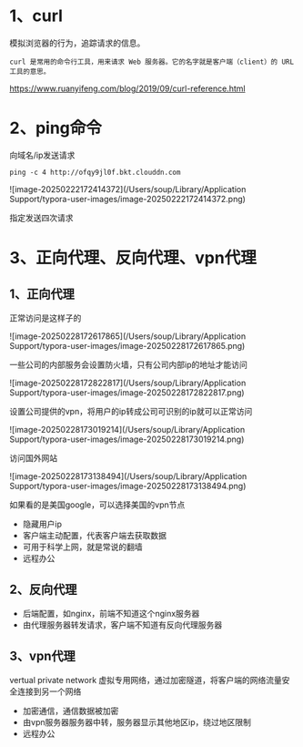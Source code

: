 # 1、curl

模拟浏览器的行为，追踪请求的信息。

``curl 是常用的命令行工具，用来请求 Web 服务器。它的名字就是客户端（client）的 URL 工具的意思。``

https://www.ruanyifeng.com/blog/2019/09/curl-reference.html

# 2、ping命令

向域名/ip发送请求

```
ping -c 4 http://ofqy9jl0f.bkt.clouddn.com
```

![image-20250222172414372](/Users/soup/Library/Application Support/typora-user-images/image-20250222172414372.png)

 指定发送四次请求

# 3、正向代理、反向代理、vpn代理

## 1、正向代理

正常访问是这样子的

![image-20250228172617865](/Users/soup/Library/Application Support/typora-user-images/image-20250228172617865.png)

一些公司的内部服务会设置防火墙，只有公司内部ip的地址才能访问

![image-20250228172822817](/Users/soup/Library/Application Support/typora-user-images/image-20250228172822817.png)

设置公司提供的vpn，将用户的ip转成公司可识别的ip就可以正常访问

![image-20250228173019214](/Users/soup/Library/Application Support/typora-user-images/image-20250228173019214.png)

访问国外网站

![image-20250228173138494](/Users/soup/Library/Application Support/typora-user-images/image-20250228173138494.png)

如果看的是美国google，可以选择美国的vpn节点

- 隐藏用户ip
- 客户端主动配置，代表客户端去获取数据
- 可用于科学上网，就是常说的翻墙
- 远程办公

## 2、反向代理

- 后端配置，如nginx，前端不知道这个nginx服务器
- 由代理服务器转发请求，客户端不知道有反向代理服务器

## 3、vpn代理

vertual private network 虚拟专用网络，通过加密隧道，将客户端的网络流量安全连接到另一个网络

-  加密通信，通信数据被加密
- 由vpn服务器服务器中转，服务器显示其他地区ip，绕过地区限制
- 远程办公
